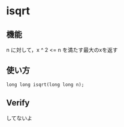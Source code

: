 # isqrt

## 機能
n に対して，x ^ 2 <= n を満たす最大のxを返す

## 使い方
```
long long isqrt(long long n);
```

## Verify
してないよ